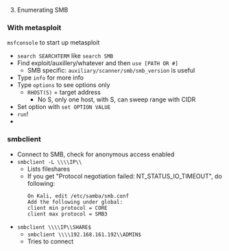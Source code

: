 3. Enumerating SMB

### With metasploit
`msfconsole` to start up metasploit
- `search SEARCHTERM` like `search SMB`
- Find exploit/auxillery/whatever and then `use [PATH OR #]`
	- SMB specific: `auxiliary/scanner/smb/smb_version` is useful
- Type `info` for more info
- Type `options` to see options only
	- `RHOST(S)` = target address
		- No S, only one host, with S, can sweep range with CIDR
- Set option with `set OPTION VALUE`
- `run`!
- 
### smbclient
- Connect to SMB, check for anonymous access enabled
- `smbclient -L \\\\IP\\`
	- Lists fileshares
	- If you get "Protocol negotiation failed: NT_STATUS_IO_TIMEOUT", do following:
		```
		On Kali, edit /etc/samba/smb.conf
		Add the following under global:
		client min protocol = CORE
		client max protocol = SMB3
		```
- `smbclient \\\\IP\\SHARE$`
	- `smbclient \\\\192.168.161.192\\ADMIN$`
	- Tries to connect